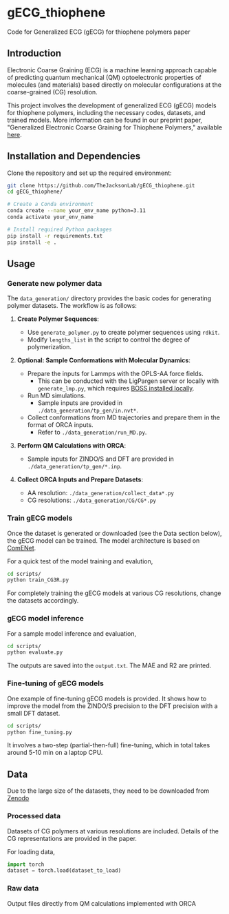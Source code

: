 # gECG_thiophene

Code for Generalized ECG (gECG) for thiophene polymers paper

## Introduction

Electronic Coarse Graining (ECG) is a machine learning approach capable of predicting quantum mechanical (QM) optoelectronic properties of molecules (and materials) based directly on molecular configurations at the coarse-grained (CG) resolution.

This project involves the development of generalized ECG (gECG) models for thiophene polymers, including the necessary codes, datasets, and trained models. More information can be found in our preprint paper, "Generalized Electronic Coarse Graining for Thiophene Polymers," available [here](https://!!!).

## Installation and Dependencies

Clone the repository and set up the required environment:

```bash
git clone https://github.com/TheJacksonLab/gECG_thiophene.git
cd gECG_thiophene/

# Create a Conda environment
conda create --name your_env_name python=3.11
conda activate your_env_name

# Install required Python packages
pip install -r requirements.txt
pip install -e .
```

## Usage

### Generate new polymer data

The `data_generation/` directory provides the basic codes for generating polymer datasets. The workflow is as follows:

1. **Create Polymer Sequences**:
   - Use `generate_polymer.py` to create polymer sequences using `rdkit`.
   - Modify `lengths_list` in the script to control the degree of polymerization.

2. **Optional: Sample Conformations with Molecular Dynamics**:
   - Prepare the inputs for Lammps with the OPLS-AA force fields.
     - This can be conducted with the LigPargen server or locally with `generate_lmp.py`, which requires [BOSS installed locally](https://www.linkedin.com/pulse/how-install-ligpargen-server-locally-leela-sriram-dodda/).
   - Run MD simulations.
     - Sample inputs are provided in `./data_generation/tp_gen/in.nvt*`.
   - Collect conformations from MD trajectories and prepare them in the format of ORCA inputs.
     - Refer to `./data_generation/run_MD.py`.

3. **Perform QM Calculations with ORCA**:
   - Sample inputs for ZINDO/S and DFT are provided in `./data_generation/tp_gen/*.inp`.

4. **Collect ORCA Inputs and Prepare Datasets**:
   - AA resolution: `./data_generation/collect_data*.py`
   - CG resolutions: `./data_generation/CG/CG*.py`

### Train gECG models

Once the dataset is generated or downloaded (see the Data section below), the gECG model can be trained. The model architecture is based on [ComENet](https://arxiv.org/abs/2206.08515).

For a quick test of the model training and evalution,

```bash
cd scripts/
python train_CG3R.py
```

For completely training the gECG models at various CG resolutions, change the datasets accordingly.

### gECG model inference

For a sample model inference and evaluation,

```bash
cd scripts/
python evaluate.py
```

The outputs are saved into the `output.txt`. The MAE and R2 are printed.

### Fine-tuning of gECG models

One example of fine-tuning gECG models is provided. It shows how to improve the model from the ZINDO/S precision to the DFT precision with a small DFT dataset.

```bash
cd scripts/
python fine_tuning.py
```

It involves a two-step (partial-then-full) fine-tuning, which in total takes around 5-10 min on a laptop CPU.

## Data

Due to the large size of the datasets, they need to be downloaded from [Zenodo](!!!)

### Processed data

Datasets of CG polymers at various resolutions are included. Details of the CG representations are provided in the paper.

For loading data,

```python
import torch
dataset = torch.load(dataset_to_load)
```

### Raw data

Output files directly from QM calculations implemented with ORCA
